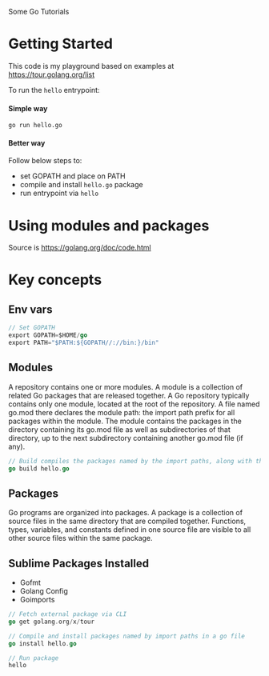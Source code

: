 Some Go Tutorials 

# Getting Started
This code is my playground based on examples at https://tour.golang.org/list

To run the `hello` entrypoint:
#### Simple way
`go run hello.go`

#### Better way
Follow below steps to:
* set GOPATH and place on PATH
* compile and install `hello.go` package
* run entrypoint via `hello`

# Using modules and packages
Source is https://golang.org/doc/code.html

# Key concepts

## Env vars
```go
// Set GOPATH
export GOPATH=$HOME/go
export PATH="$PATH:${GOPATH//://bin:}/bin"
```

## Modules
A repository contains one or more modules. A module is a collection of related Go packages that are released together. A Go repository typically contains only one module, located at the root of the repository. A file named go.mod there declares the module path: the import path prefix for all packages within the module. The module contains the packages in the directory containing its go.mod file as well as subdirectories of that directory, up to the next subdirectory containing another go.mod file (if any).

```go
// Build compiles the packages named by the import paths, along with their dependencies, but it does not install the results
go build hello.go
```

## Packages
Go programs are organized into packages. A package is a collection of source files in the same directory that are compiled together. Functions, types, variables, and constants defined in one source file are visible to all other source files within the same package.

## Sublime Packages Installed
* Gofmt
* Golang Config
* Goimports

```go
// Fetch external package via CLI
go get golang.org/x/tour

// Compile and install packages named by import paths in a go file
go install hello.go

// Run package
hello
```
